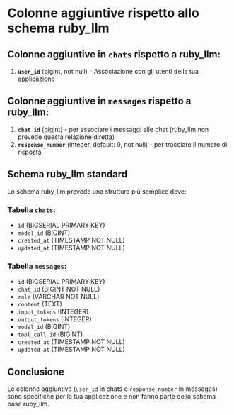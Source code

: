 # Colonne aggiuntive rispetto allo schema ruby_llm

## Colonne aggiuntive in `chats` rispetto a ruby_llm:

1. **`user_id`** (bigint, not null) - Associazione con gli utenti della tua applicazione

## Colonne aggiuntive in `messages` rispetto a ruby_llm:

1. **`chat_id`** (bigint) - per associare i messaggi alle chat (ruby_llm non prevede questa relazione diretta)
2. **`response_number`** (integer, default: 0, not null) - per tracciare il numero di risposta

## Schema ruby_llm standard

Lo schema ruby_llm prevede una struttura più semplice dove:

### Tabella `chats`:
- `id` (BIGSERIAL PRIMARY KEY)
- `model_id` (BIGINT)
- `created_at` (TIMESTAMP NOT NULL)
- `updated_at` (TIMESTAMP NOT NULL)

### Tabella `messages`:
- `id` (BIGSERIAL PRIMARY KEY)
- `chat_id` (BIGINT NOT NULL)
- `role` (VARCHAR NOT NULL)
- `content` (TEXT)
- `input_tokens` (INTEGER)
- `output_tokens` (INTEGER)
- `model_id` (BIGINT)
- `tool_call_id` (BIGINT)
- `created_at` (TIMESTAMP NOT NULL)
- `updated_at` (TIMESTAMP NOT NULL)

## Conclusione

Le colonne aggiuntive (`user_id` in chats e `response_number` in messages) sono specifiche per la tua applicazione e non fanno parte dello schema base ruby_llm.